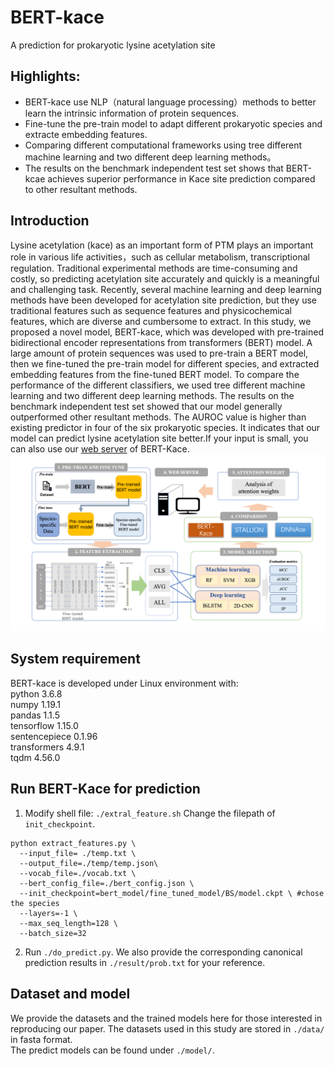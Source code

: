 # BERT-kace
A prediction for prokaryotic lysine acetylation site


## Highlights:
* BERT-kace use NLP（natural language processing）methods to better learn the intrinsic information of protein sequences.
* Fine-tune the pre-train model to adapt different prokaryotic species and extracte embedding features.
* Comparing different computational frameworks using tree different machine learning and two different deep learning methods。 
* The results on the benchmark independent test set shows that BERT-kcae achieves superior performance in Kace site prediction compared to other resultant methods.

## Introduction
Lysine acetylation (kace) as an important form of PTM plays an important role in various life activities，such as cellular metabolism, transcriptional regulation. Traditional experimental methods are time-consuming and costly, so predicting acetylation site accurately and quickly is a meaningful and challenging task. Recently, several machine learning and deep learning methods have been developed for acetylation site prediction, but they use traditional features such as sequence features and physicochemical features, which are diverse and cumbersome to extract. In this study, we proposed a novel model, BERT-kace, which was developed with pre-trained bidirectional encoder representations from transformers (BERT) model. A large amount of protein sequences was used to pre-train a BERT model, then we fine-tuned the pre-train model for different species, and extracted embedding features from the fine-tuned BERT model. To compare the performance of the different classifiers, we used tree different machine learning and two different deep learning methods. The results on the benchmark independent test set showed that our model generally outperformed other resultant methods. The AUROC value is higher than existing predictor in four of the six prokaryotic species. It indicates that our model can predict lysine acetylation site better.If your input is small, you can also use our [web server](http://bert-kace.zhulab.org.cn/) of BERT-Kace.
![BERT_Kace_architecture](https://github.com/leo97king/BERT-kace/blob/main/image/BERT_Kace_architecture.png)

## System requirement
BERT-kace is developed under Linux environment with:  
python  3.6.8  
numpy  1.19.1  
pandas  1.1.5  
tensorflow  1.15.0  
sentencepiece  0.1.96  
transformers  4.9.1  
tqdm  4.56.0  


## Run BERT-Kace for prediction
1. Modify shell file: `./extral_feature.sh` Change the filepath of `init_checkpoint`.
```
python extract_features.py \
  --input_file= ./temp.txt \  
  --output_file=./temp/temp.json\
  --vocab_file=./vocab.txt \
  --bert_config_file=./bert_config.json \
  --init_checkpoint=bert_model/fine_tuned_model/BS/model.ckpt \ #chose the species
  --layers=-1 \
  --max_seq_length=128 \
  --batch_size=32 
```

2. Run `./do_predict.py`. We also provide the corresponding canonical prediction results in `./result/prob.txt` for your reference.



## Dataset and model
We provide the datasets and the trained  models here for those interested in reproducing our paper.
The  datasets used in this study are stored in `./data/` in fasta format.  
The predict models  can be found under `./model/`.

